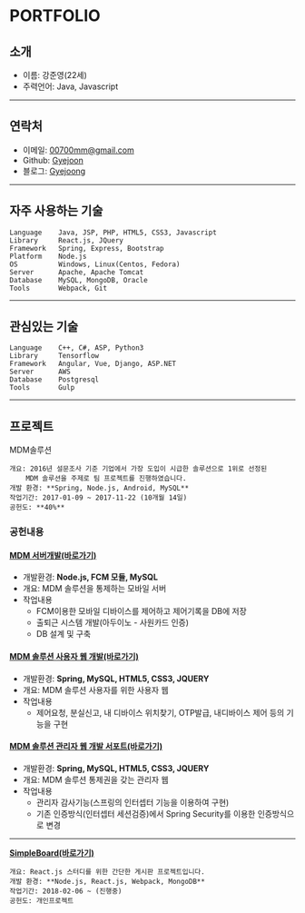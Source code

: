 # PORTFOLIO


## 소개

- 이름: 강준영(22세)
- 주력언어: Java, Javascript

- - -

## 연락처

- 이메일: [00700mm@gmail.com](mailto:00700mm@gmail.com)
- Github: [Gyejoon](https://github.com/Gyejoon)
- 블로그: [Gyejoong](http://gyejoong.ze.am)

- - -

## 자주 사용하는 기술
```
Language    Java, JSP, PHP, HTML5, CSS3, Javascript
Library     React.js, JQuery
Framework   Spring, Express, Bootstrap
Platform    Node.js
OS          Windows, Linux(Centos, Fedora)
Server      Apache, Apache Tomcat
Database    MySQL, MongoDB, Oracle
Tools       Webpack, Git
```
- - -

## 관심있는 기술
```
Language    C++, C#, ASP, Python3
Library     Tensorflow
Framework   Angular, Vue, Django, ASP.NET
Server      AWS
Database    Postgresql
Tools       Gulp
```
- - -

## 프로젝트

MDM솔루션
```
개요: 2016년 설문조사 기준 기업에서 가장 도입이 시급한 솔루션으로 1위로 선정된 
    MDM 솔루션을 주제로 팀 프로젝트를 진행하였습니다.
개발 환경: **Spring, Node.js, Android, MySQL**
작업기간: 2017-01-09 ~ 2017-11-22 (10개월 14일)
공헌도: **40%**
```

### 공헌내용

 #### [MDM 서버개발(바로가기)](https://github.com/Gyejoon/MDMProject)
 
 - 개발환경: **Node.js, FCM 모듈, MySQL**
 - 개요: MDM 솔루션을 통제하는 모바일 서버
 - 작업내용
   - FCM이용한 모바일 디바이스를 제어하고 제어기록을 DB에 저장
   - 출퇴근 시스템 개발(아두이노 - 사원카드 인증)
   - DB 설계 및 구축
   
 
 #### [MDM 솔루션 사용자 웹 개발(바로가기)](https://github.com/Gyejoon/TerrierUserWeb)
 
 - 개발환경: **Spring, MySQL, HTML5, CSS3, JQUERY**
 - 개요: MDM 솔루션 사용자를 위한 사용자 웹
 - 작업내용
   - 제어요청, 분실신고, 내 디바이스 위치찾기, OTP발급, 내디바이스 제어 등의 기능을 구현
   
 
 #### [MDM 솔루션 관리자 웹 개발 서포트(바로가기)](https://github.com/Gyejoon/Project)
 
 - 개발환경: **Spring, MySQL, HTML5, CSS3, JQUERY**
 - 개요: MDM 솔루션 통제권을 갖는 관리자 웹
 - 작업내용
   - 관리자 감사기능(스프링의 인터셉터 기능을 이용하여 구현)
   - 기존 인증방식(인터셉터 세션검증)에서 Spring Security를 이용한 인증방식으로 변경

- - -

**[SimpleBoard(바로가기)](https://github.com/Gyejoon/simpleBoardProjecet)**
```
개요: React.js 스터디를 위한 간단한 게시판 프로젝트입니다.
개발 환경: **Node.js, React.js, Webpack, MongoDB**
작업기간: 2018-02-06 ~ (진행중)
공헌도: 개인프로젝트
```

